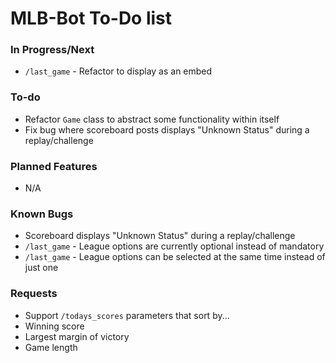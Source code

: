 # MLB-Bot To-Do list
### In Progress/Next
- `/last_game` - Refactor to display as an embed
### To-do
- Refactor `Game` class to abstract some functionality within itself
- Fix bug where scoreboard posts displays "Unknown Status" during a replay/challenge
### Planned Features
- N/A
### Known Bugs
- Scoreboard displays "Unknown Status" during a replay/challenge
- `/last_game` - League options are currently optional instead of mandatory
- `/last_game` - League options can be selected at the same time instead of just one
### Requests
- Support `/todays_scores` parameters that sort by...
 - Winning score
 - Largest margin of victory
 - Game length